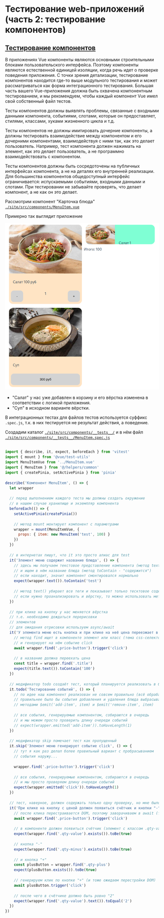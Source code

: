 # Тестирование web-приложений (часть 2: тестирование компонентов)

## [Тестирование компонентов​](https://ru.vuejs.org/guide/scaling-up/testing.html#component-testing)

В приложениях Vue компоненты являются основными строительными блоками пользовательского интерфейса. Поэтому компоненты являются естественной единицей изоляции, когда речь идет о проверке поведения приложения. С точки зрения детализации, тестирование компонентов находится где-то выше модульного тестирования и может рассматриваться как форма интеграционного тестирования. Большая часть вашего Vue-приложения должна быть охвачена компонентным тестированием, и мы рекомендуем, чтобы каждый компонент Vue имел свой собственный файл тестов.

Тесты компонентов должны выявлять проблемы, связанные с входными данными компонента, событиями, слотами, которые он предоставляет, стилями, классами, хуками жизненного цикла и т.д.

Тесты компонентов не должны имитировать дочерние компоненты, а должны тестировать взаимодействие между компонентом и его дочерними компонентами, взаимодействуя с ними так, как это делает пользователь. Например, тест компонента должен нажимать на элемент, как это делает пользователь, а не программно взаимодействовать с компонентом.

Тесты компонентов должны быть сосредоточены на публичных интерфейсах компонента, а не на деталях его внутренней реализации. Для большинства компонентов общедоступный интерфейс ограничивается: испускаемыми событиями, входными данными и слотами. При тестировании не забывайте проверять, что делает компонент, а не как он это делает.

Рассмотрим компонент "Карточка блюда" [`./site/src/components/MenuItem.vue`](./site/src/components/MenuItem.vue)

Примерно так выглядит приложение

![](./img/menuItem.png)

* "Салат" у нас уже добавлен в корзину и его вёрстка изменена в соответствии с логикой приложения. 
* "Суп" в исходном варианте вёрстки.

В интеграционных тестах для файлов тестов используется суффикс `.spec.js`, т.к. в них тестируется не результат действия, а поведение.

Cоздадим каталог [`./site/src/components/__tests__/`](./site/src/components/__tests__/) и в нём файл [`./site/src/components/__tests__/MenuItem.spec.js`](./site/src/components/__tests__/MenuItem.spec.js)

```js
 
import { describe, it, expect, beforeEach } from 'vitest'
import { mount } from '@vue/test-utils'
import MenuItemVue from '../MenuItem.vue'
import { MenuItem } from '@/helpers/common'
import { createPinia, setActivePinia } from 'pinia'

describe('Компонент MenuItem', () => {
  let wrapper
  
  // перед выполнением каждого теста мы должны создать окружение
  // в нашем случае хранилище и экземпляр компонента
  beforeEach(() => {
    setActivePinia(createPinia())

    // метод mount монтирует компонент с параметрами
    wrapper = mount(MenuItemVue, { 
      props: { item: new MenuItem('test', 100) } 
    })
  })
  
  // в интернетах пишут, что it это просто алиас для test
  it('Элемент меню содержит название блюда', () => {
    // здесь мы получаем текстовое представление компонента (метод text())
    // и ищем в нём название блюда (метод toContain - "содержится")
    // если находит, значит компонент смонтировался нормально
    expect(wrapper.text()).toContain('test')

    // метод text() убирает все теги и показывает только тесктовое содержимое
    // если нужно проанализировать и вёрстку, то можно использовать метод html()
  })

  // при клике на кнопку у нас меняется вёрстка
  // т.е. необходимо дождаться перерисовки
  // элементов
  // для ожидания отрисовки используем async/await
  it('У элемента меню есть кнопка и при клике на неё цена переезжает в описание', async () => {
    // метод find ищет в компоненте элемент или класс (тема css-селекторы)
    // и генерирует на нём событие click
    await wrapper.find('.price-button').trigger('click')

    // в название должна переехать цена
    const title = wrapper.find('.title')
    expect(title.text()).toContain('100')
  })

  // модификатор todo создаёт тест, который планируется реализовать в будущем
  it.todo('Тестирование событий', () => {
    // по идее наш компонент реализован не совсем правильно (всё обрабатывает внутри)
    // правильнее было бы события добавления и удаления блюда выбрасывать наружу компонента
    // методами $emit('add-item', item) и $emit('remove-item', item)

    // все события, генерируемые компонентом, собираются в очередь
    // и мы можем просто проверить длину очереди событий
    // expect(wrapper.emitted('add-item')).toHaveLength(1)
  })

  // модификатор skip помечает тест как пропущенный
  it.skip('Элемент меню генерирует событие click', () => {
    // тут я как раз делал более правильный вариант с пробрасыванием 
    // события наружу...

    wrapper.find('.price-button').trigger('click')

    // все события, генерируемые компонентом, собираются в очередь
    // и мы просто проверяем длину очереди событий
    expect(wrapper.emitted('click')).toHaveLength(1)
  })

  // тест, наверное, должен содержать только одну проверку, но мне было лень расписывать несколько отдельных тестов
  it('При клике на кнопку с ценой должен появиться счётчик и кнопки "-" и "+", при клике на кнопку "+" счётчик должен принять значение "2"', async () => {
    // после клика перестраивается DOM, поэтому заворачиваем в await (т.е. дожидаемся, пока отрисуются все изменения)
    await wrapper.find('.price-button').trigger('click')

    // в компоненте должен появиться счётчик (элемент с классом .qty-value)
    expect(wrapper.find('.qty-value').exists()).toBe(true)

    // кнопка "-"
    expect(wrapper.find('.qty-minus').exists()).toBe(true)

    // и кнопка "+"
    const plusButton = wrapper.find('.qty-plus')
    expect(plusButton.exists()).toBe(true)

    // генерируем клик по кнопке "+" (и тоже ожидаем перестройки DOM)
    await plusButton.trigger('click')

    // после чего в счётчике должно быть ровно "2"
    expect(wrapper.find('.qty-value').text()).toEqual('2')
  })
})
```
